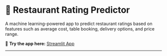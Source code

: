 # 🍴 Restaurant Rating Predictor

A machine learning-powered app to predict restaurant ratings based on features such as average cost, table booking, delivery options, and price range.

🚀 **Try the app here:** [Streamlit App](https://foven3-restaurant-rating-app-app-w6zqy9.streamlit.app)

---
